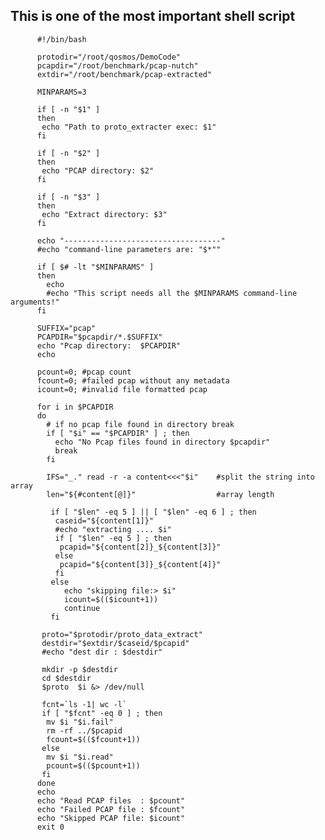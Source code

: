 
## This is one of the most important shell script

          #!/bin/bash
          
          protodir="/root/qosmos/DemoCode"
          pcapdir="/root/benchmark/pcap-nutch"
          extdir="/root/benchmark/pcap-extracted"
          
          MINPARAMS=3
          
          if [ -n "$1" ]              
          then
           echo "Path to proto_extracter exec: $1" 
          fi 
          
          if [ -n "$2" ]
          then
           echo "PCAP directory: $2"
          fi 
          
          if [ -n "$3" ]
          then
           echo "Extract directory: $3"
          fi
          
          echo "-----------------------------------"
          #echo "command-line parameters are: "$*""
          
          if [ $# -lt "$MINPARAMS" ]
          then
            echo
            #echo "This script needs all the $MINPARAMS command-line arguments!"
          fi  
          
          SUFFIX="pcap"
          PCAPDIR="$pcapdir/*.$SUFFIX"
          echo "Pcap directory:  $PCAPDIR"
          echo
          
          pcount=0; #pcap count
          fcount=0; #failed pcap without any metadata 
          icount=0; #invalid file formatted pcap
          
          for i in $PCAPDIR
          do
            # if no pcap file found in directory break
            if [ "$i" == "$PCAPDIR" ] ; then 
              echo "No Pcap files found in directory $pcapdir"
              break
            fi
          
            IFS="_." read -r -a content<<<"$i"    #split the string into array  
            len="${#content[@]}"                  #array length
                
             if [ "$len" -eq 5 ] || [ "$len" -eq 6 ] ; then
              caseid="${content[1]}"
              #echo "extracting .... $i"
              if [ "$len" -eq 5 ] ; then
               pcapid="${content[2]}_${content[3]}"
              else   
               pcapid="${content[3]}_${content[4]}"
              fi
             else
                echo "skipping file:> $i"
                icount=$(($icount+1))
                continue
             fi
          
           proto="$protodir/proto_data_extract"
           destdir="$extdir/$caseid/$pcapid"
           #echo "dest dir : $destdir"
          
           mkdir -p $destdir
           cd $destdir
           $proto  $i &> /dev/null
           
           fcnt=`ls -1| wc -l`
           if [ "$fcnt" -eq 0 ] ; then
            mv $i "$i.fail"
            rm -rf ../$pcapid
            fcount=$(($fcount+1))
           else
            mv $i "$i.read"
            pcount=$(($pcount+1)) 
           fi
          done
          echo
          echo "Read PCAP files  : $pcount"
          echo "Failed PCAP file : $fcount"
          echo "Skipped PCAP file: $icount"
          exit 0

